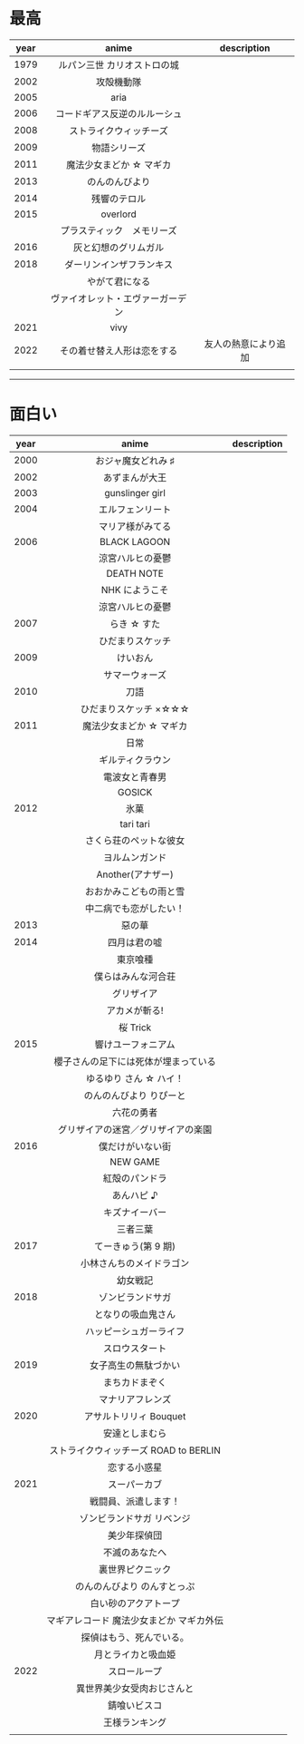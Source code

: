 # 最高

| year |              anime               |     description      |
| :--: | :------------------------------: | :------------------: |
| 1979 |   ルパン三世 カリオストロの城    |                      |
| 2002 |            攻殻機動隊            |                      |
| 2005 |               aria               |                      |
| 2006 |   コードギアス反逆のルルーシュ   |                      |
| 2008 |      ストライクウィッチーズ      |                      |
| 2009 |           物語シリーズ           |                      |
| 2011 |     魔法少女まどか ☆ マギカ      |                      |
| 2013 |          のんのんびより          |                      |
| 2014 |           残響のテロル           |                      |
| 2015 |             overlord             |                      |
|      |    プラスティック　メモリーズ    |                      |
| 2016 |       灰と幻想のグリムガル       |                      |
| 2018 |     ダーリンインザフランキス     |                      |
|      |          やがて君になる          |                      |
|      | ヴァイオレット・エヴァーガーデン |                      |
| 2021 |               vivy               |                      |
| 2022 |    その着せ替え人形は恋をする    | 友人の熱意により追加 |
|      |                                  |                      |

---

# 面白い

| year |                  anime                   | description |
| :--: | :--------------------------------------: | :---------: |
| 2000 |            おジャ魔女どれみ ♯            |             |
| 2002 |              あずまんが大王              |             |
| 2003 |             gunslinger girl              |             |
| 2004 |             エルフェンリート             |             |
|      |             マリア様がみてる             |             |
| 2006 |               BLACK LAGOON               |             |
|      |             涼宮ハルヒの憂鬱             |             |
|      |                DEATH NOTE                |             |
|      |              NHK にようこそ              |             |
|      |             涼宮ハルヒの憂鬱             |             |
| 2007 |               らき ☆ すた                |             |
|      |             ひだまりスケッチ             |             |
| 2009 |                 けいおん                 |             |
|      |              サマーウォーズ              |             |
| 2010 |                   刀語                   |             |
|      |          ひだまりスケッチ ×☆☆☆           |             |
| 2011 |         魔法少女まどか ☆ マギカ          |             |
|      |                   日常                   |             |
|      |             ギルティクラウン             |             |
|      |              電波女と青春男              |             |
|      |                  GOSICK                  |             |
| 2012 |                   氷菓                   |             |
|      |                tari tari                 |             |
|      |          さくら荘のペットな彼女          |             |
|      |              ヨルムンガンド              |             |
|      |            Another(アナザー)             |             |
|      |          おおかみこどもの雨と雪          |             |
|      |          中二病でも恋がしたい！          |             |
| 2013 |                  惡の華                  |             |
| 2014 |               四月は君の嘘               |             |
|      |                 東京喰種                 |             |
|      |            僕らはみんな河合荘            |             |
|      |                グリザイア                |             |
|      |              アカメが斬る!               |             |
|      |                 桜 Trick                 |             |
| 2015 |            響けユーフォニアム            |             |
|      |   櫻子さんの足下には死体が埋まっている   |             |
|      |          ゆるゆり さん ☆ ハイ！          |             |
|      |         のんのんびより りぴーと          |             |
|      |                六花の勇者                |             |
|      |    グリザイアの迷宮／グリザイアの楽園    |             |
| 2016 |             僕だけがいない街             |             |
|      |                 NEW GAME                 |             |
|      |              紅殻のパンドラ              |             |
|      |                あんハピ ♪                |             |
|      |              キズナイーバー              |             |
|      |                 三者三葉                 |             |
| 2017 |           てーきゅう(第 9 期)            |             |
|      |         小林さんちのメイドラゴン         |             |
|      |                 幼女戦記                 |             |
| 2018 |             ゾンビランドサガ             |             |
|      |            となりの吸血鬼さん            |             |
|      |          ハッピーシュガーライフ          |             |
|      |              スロウスタート              |             |
| 2019 |           女子高生の無駄づかい           |             |
|      |              まちカドまぞく              |             |
|      |             マナリアフレンズ             |             |
| 2020 |          アサルトリリィ Bouquet          |             |
|      |              安達としまむら              |             |
|      |  ストライクウィッチーズ ROAD to BERLIN   |             |
|      |               恋する小惑星               |             |
| 2021 |               スーパーカブ               |             |
|      |           戦闘員、派遣します！           |             |
|      |        ゾンビランドサガ リベンジ         |             |
|      |               美少年探偵団               |             |
|      |              不滅のあなたへ              |             |
|      |             裏世界ピクニック             |             |
|      |       のんのんびより のんすとっぷ        |             |
|      |           白い砂のアクアトープ           |             |
|      | マギアレコード 魔法少女まどか マギカ外伝 |             |
|      |         探偵はもう、死んでいる。         |             |
|      |            月とライカと吸血姫            |             |
| 2022 |               スローループ               |             |
|      |        異世界美少女受肉おじさんと        |             |
|      |               錆喰いビスコ               |             |
|      |              王様ランキング              |             |
|      |                                          |             |
